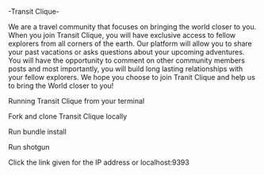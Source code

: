 -Transit Clique-

We are a travel community that focuses on bringing the world closer to you. When you join Transit Clique, you will have exclusive access to fellow explorers from all corners of the earth. Our platform will allow you to share your past vacations or asks questions about your upcoming adventures. You will have the opportunity to comment on other community members posts and most importantly, you will build long lasting relationships with your fellow explorers. We hope you choose to join Tranit Clique and help us to bring the World closer to you!

Running Transit Clique from your terminal

Fork and clone Transit Clique locally

Run bundle install

Run shotgun

Click the link given for the IP address or localhost:9393
